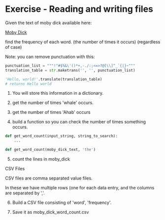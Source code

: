 # Exercise - Reading and writing files
Given the text of moby dick available here:

[Moby Dick](../assets/moby_dick.txt)

find the frequency of each word. (the number of times it occurs) (regardless of case)

Note: you can remove punctuation with this:

```python
punctuation_list = """!"#$%&\'()*+,-./:;<=>?@[\\]^_`{|}~"""
translation_table = str.maketrans('', '', punctuation_list)

'Hello, world!'.translate(translation_table)
# returns Hello world
```


1. You will store this information in a dictionary.

2. get the number of times 'whale' occurs.

3. get the number of times 'Ahab' occurs

4. build a function so you can check the number of times something occurs.


```python
def get_word_count(input_string, string_to_search):
    ...

def get_word_count(moby_dick_text, 'the')
```

5. count the lines in moby_dick

CSV Files

CSV files are comma separated value files.

In these we have multiple rows (one for each data entry, and the columns are separated by ','.  

6. Build a CSV file consisting of 'word', 'frequency'.

7. Save it as moby_dick_word_count.csv
